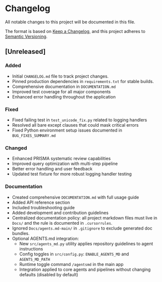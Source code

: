 # Changelog

All notable changes to this project will be documented in this file.

The format is based on [Keep a Changelog](https://keepachangelog.com/en/1.0.0/),
and this project adheres to [Semantic Versioning](https://semver.org/spec/v2.0.0.html).

## [Unreleased]

### Added
- Initial `CHANGELOG.md` file to track project changes.
- Pinned production dependencies in `requirements.txt` for stable builds.
- Comprehensive documentation in `DOCUMENTATION.md`
- Improved test coverage for all major components
- Enhanced error handling throughout the application

### Fixed
- Fixed failing test in `test_unicode_fix.py` related to logging handlers
- Resolved all bare except clauses that could mask critical errors
- Fixed Python environment setup issues documented in `BUG_FIXES_SUMMARY.md`

### Changed
- Enhanced PRISMA systematic review capabilities
- Improved query optimization with multi-step pipeline
- Better error handling and user feedback
- Updated test fixture for more robust logging handler testing

### Documentation
- Created comprehensive `DOCUMENTATION.md` with full usage guide
- Added API reference section
- Included troubleshooting guide
- Added development and contribution guidelines 
- Centralized documentation policy: all project markdown files must live in `Docs/` and the rule is documented in `.cursorrules`.
- Ignored `Docs/agents.md-main/` in `.gitignore` to exclude generated doc bundles.
 - Optional AGENTS.md integration:
   - New `src/agents_md.py` utility applies repository guidelines to agent instructions
   - Config toggles in `src/config.py`: `ENABLE_AGENTS_MD` and `AGENTS_MD_PATH`
   - Runtime toggle command `/agentsmd` in the main app
   - Integration applied to core agents and pipelines without changing defaults (disabled by default)